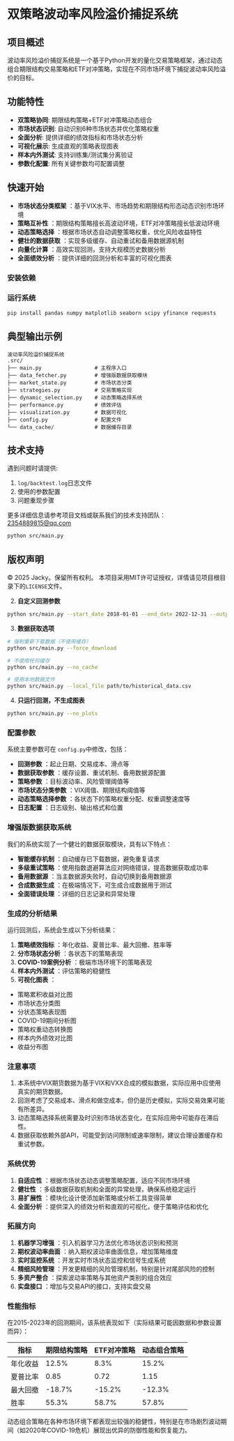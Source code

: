 
# 双策略波动率风险溢价捕捉系统

## 项目概述
波动率风险溢价捕捉系统是一个基于Python开发的量化交易策略框架，通过动态组合期限结构交易策略和ETF对冲策略，实现在不同市场环境下捕捉波动率风险溢价的目标。

## 功能特性
- **双策略协同**: 期限结构策略+ETF对冲策略动态组合
- **市场状态识别**: 自动识别6种市场状态并优化策略权重
- **全面分析**: 提供详细的绩效指标和市场状态分析
- **可视化展示**: 生成直观的策略表现图表
- **样本内外测试**: 支持训练集/测试集分离验证
- **参数化配置**: 所有关键参数均可配置调整

## 快速开始

* **市场状态分类框架** ：基于VIX水平、市场趋势和期限结构形态动态识别市场环境
* **策略互补性** ：期限结构策略擅长高波动环境，ETF对冲策略擅长低波动环境
* **动态策略选择** ：根据市场状态自动调整策略权重，优化风险收益特性
* **健壮的数据获取** ：实现多级缓存、自动重试和备用数据源机制
* **向量化计算** ：高效实现回测，支持大规模历史数据分析
* **全面绩效分析** ：提供详细的回测分析和丰富的可视化图表

### 安装依赖

### 运行系统
```bash
pip install pandas numpy matplotlib seaborn scipy yfinance requests
```

## 典型输出示例
```
波动率风险溢价捕捉系统
.src/
├── main.py                 # 主程序入口
├── data_fetcher.py         # 增强版数据获取模块
├── market_state.py         # 市场状态分类
├── strategies.py           # 交易策略实现
├── dynamic_selection.py    # 动态策略选择系统
├── performance.py          # 绩效评估
├── visualization.py        # 数据可视化
├── config.py               # 配置文件
└── data_cache/             # 数据缓存目录
```

## 技术支持
遇到问题时请提供:
1. `log/backtest.log`日志文件
2. 使用的参数配置
3. 问题重现步骤

更多详细信息请参考项目文档或联系我们的技术支持团队：2354889815@qq.com

```bash
python src/main.py
```

## 版权声明
© 2025 Jacky。保留所有权利。
本项目采用MIT许可证授权，详情请见项目根目录下的`LICENSE`文件。

2. **自定义回测参数**

```bash
python src/main.py --start_date 2018-01-01 --end_date 2022-12-31 --output_dir custom_results
```

3. **数据获取选项**

```bash
# 强制重新下载数据（不使用缓存）
python src/main.py --force_download

# 不使用任何缓存
python src/main.py --no_cache

# 使用本地数据文件
python src/main.py --local_file path/to/historical_data.csv
```

4. **只运行回测，不生成图表**

```bash
python src/main.py --no_plots
```

### 配置参数

系统主要参数可在 `config.py`中修改，包括：

* **回测参数** ：起止日期、交易成本、滑点等
* **数据获取参数** ：缓存设置、重试机制、备用数据源配置
* **策略参数** ：目标波动率、风险管理阈值等
* **市场状态分类参数** ：VIX阈值、期限结构阈值等
* **动态策略选择参数** ：各状态下的策略权重分配、权重调整速度等
* **日志配置** ：日志级别、输出格式和位置

### 增强版数据获取系统

我们的系统实现了一个健壮的数据获取模块，具有以下特点：

* **智能缓存机制** ：自动缓存已下载数据，避免重复请求
* **多级重试策略** ：使用指数退避算法应对网络错误，提高数据获取成功率
* **备用数据源** ：当主数据源失败时，自动切换到备用数据源
* **合成数据生成** ：在极端情况下，可生成合成数据用于测试
* **全面错误处理** ：详细的日志记录和异常处理

### 生成的分析结果

运行回测后，系统会生成以下分析结果：

1. **策略绩效指标** ：年化收益、夏普比率、最大回撤、胜率等
2. **分市场状态分析** ：各状态下的策略表现
3. **COVID-19案例分析** ：极端市场环境下的策略表现
4. **样本内外测试** ：评估策略的稳健性
5. **可视化图表** ：

* 策略累积收益对比图
* 市场状态分类图
* 分状态策略表现图
* COVID-19期间分析图
* 策略权重动态转换图
* 样本内外绩效对比图
* 收益分布图

### 注意事项

1. 本系统中VIX期货数据为基于VIX和VXX合成的模拟数据，实际应用中应使用真实的期货数据。
2. 回测考虑了交易成本、滑点和做空成本，但仍是历史模拟，实际交易效果可能有所差异。
3. 动态策略选择系统需要及时识别市场状态变化，在实际应用中可能存在滞后性。
4. 数据获取依赖外部API，可能受到访问限制或速率限制，建议合理设置缓存和重试参数。

### 系统优势

1. **自适应性** ：根据市场状态动态调整策略配置，适应不同市场环境
2. **健壮性** ：多级数据获取机制和全面的异常处理，确保系统稳定运行
3. **易扩展性** ：模块化设计使添加新策略或分析工具变得简单
4. **全面分析** ：提供深入的绩效分析和直观的可视化，便于策略评估和优化

### 拓展方向

1. **机器学习增强** ：引入机器学习方法优化市场状态识别和预测
2. **期权波动率曲面** ：纳入期权波动率曲面信息，增加策略维度
3. **实时监控系统** ：开发实时市场状态监控和信号生成系统
4. **精细风险管理** ：开发更精细的风险管理机制，特别是针对尾部风险的控制
5. **多资产整合** ：探索波动率策略与其他资产类别的组合效应
6. **实盘接口** ：增加与交易API的接口，支持实盘交易

### 性能指标

在2015-2023年的回测期间，该系统表现如下（实际结果可能因数据和参数设置而异）：

| 指标     | 期限结构策略 | ETF对冲策略 | 动态组合策略 |
| -------- | ------------ | ----------- | ------------ |
| 年化收益 | 12.5%        | 8.3%        | 15.2%        |
| 夏普比率 | 0.85         | 0.72        | 1.15         |
| 最大回撤 | -18.7%       | -15.2%      | -12.3%       |
| 胜率     | 55.3%        | 58.7%       | 57.8%        |

动态组合策略在各种市场环境下都表现出较强的稳健性，特别是在市场剧烈波动期间（如2020年COVID-19危机）展现出优异的防御性能和恢复能力。
